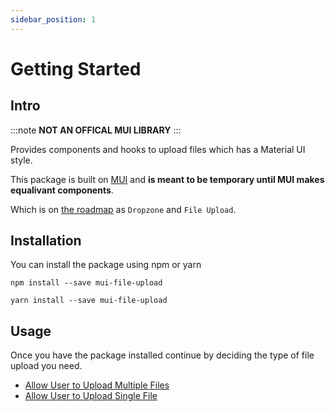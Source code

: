 ```yaml
---
sidebar_position: 1
---
```


# Getting Started 

## Intro

:::note
<b>NOT AN OFFICAL MUI LIBRARY</b>
:::

Provides components and hooks to upload files which has a Material UI style.

This package is built on [MUI](https://mui.com) and <b>is meant to be temporary until MUI makes equalivant components</b>.

Which is on [the roadmap](https://mui.com/material-ui/discover-more/roadmap/) as `Dropzone` and `File Upload`.


## Installation 

You can install the package using npm or yarn

```
npm install --save mui-file-upload
```

```
yarn install --save mui-file-upload
```

## Usage

Once you have the package installed continue by deciding the type of file upload you need.

* [Allow User to Upload Multiple Files](./components/basics/MultiFileUpload)
* [Allow User to Upload Single File](./components/basics/SingleFileUpload)



